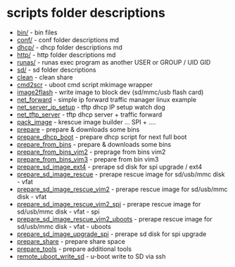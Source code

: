 # scripts folder descriptions

+ [bin/](bin/) - bin files
+ [conf/](conf/) - conf folder descriptions md
+ [dhcp/](dhcp/) - dhcp folder descriptions md
+ [http/](http/) - http folder descriptions md
+ [runas/](runas/) - runas exec program as another USER or GROUP / UID GID
+ [sd/](sd/) - sd folder descriptions
+ [clean](clean) - clean share
+ [cmd2scr](cmd2scr) - uboot cmd script mkimage wrapper
+ [image2flash](image2flash) - write image to block dev (sd/mmc/usb flash card)
+ [net_forward](net_forward) - simple ip forward traffic manager linux example
+ [net_server_ip_setup](net_server_ip_setup) - tftp dhcp IP setup watch dog
+ [net_tftp_server](net_tftp_server) - tftp dhcp server + traffic forward
+ [pack_image](pack_image) - krescue image builder ... SPI + ....
+ [prepare](prepare) - prepare & downloads some bins
+ [prepare_dhcp_boot](prepare_dhcp_boot) - prepare dhcp script for next full boot
+ [prepare_from_bins](prepare_from_bins) - prepare & downloads some bins
+ [prepare_from_bins_vim2](prepare_from_bins_vim2) - preprage from bins vim2
+ [prepare_from_bins_vim3](prepare_from_bins_vim3) - prepare from bin vim3
+ [prepare_sd_image_ext4](prepare_sd_image_ext4) - prerape sd disk for spi upgrade / ext4
+ [prepare_sd_image_rescue](prepare_sd_image_rescue) - prerape rescue image for sd/usb/mmc disk - vfat
+ [prepare_sd_image_rescue_vim2](prepare_sd_image_rescue_vim2) - prerape rescue image for sd/usb/mmc disk - vfat
+ [prepare_sd_image_rescue_vim2_spi](prepare_sd_image_rescue_vim2_spi) - prerape rescue image for sd/usb/mmc disk - vfat - spi
+ [prepare_sd_image_rescue_vim2_uboots](prepare_sd_image_rescue_vim2_uboots) - prerape rescue image for sd/usb/mmc disk - vfat - uboots 
+ [prepare_sd_image_upgrade_spi](prepare_sd_image_upgrade_spi) - prerape sd disk for spi upgrade
+ [prepare_share](prepare_share) - prepare share space
+ [prepare_tools](prepare_tools) - prepare additional tools
+ [remote_uboot_write_sd](remote_uboot_write_sd) - u-boot write to SD via ssh
